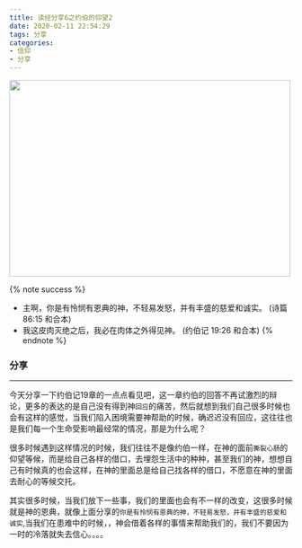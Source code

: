 ```yaml
---
title: 读经分享6之约伯的仰望2
date: 2020-02-11 22:54:29
tags: 分享
categories:
- 信仰
- 分享
---
```

<img src="https://hexo-1257711631.cos.ap-nanjing.myqcloud.com/IMG_0015.JPG" width=500 height=350>


{% note success %}
* 主啊，你是有怜悯有恩典的神，不轻易发怒，并有丰盛的慈爱和诚实。
                        (诗篇 86:15 和合本)
* 我这皮肉灭绝之后，我必在肉体之外得见神。
                        (约伯记 19:26 和合本)
{% endnote %}

### 分享
***

今天分享一下约伯记19章的一点点看见吧，这一章约伯的回答不再试激烈的辩论，更多的表达的是自己没有得到神`回应`的痛苦，然后就想到我们自己很多时候也会有这样的感觉，当我们陷入困境需要神帮助的时候，确迟迟没有回应，这往往也是我们每一个生命受影响最经常的情况，那是为什么呢？

很多时候遇到这样情况的时候，我们往往不是像约伯一样，在神的面前`撕裂心肠`的仰望等候，而是给自己各样的借口，去埋怨生活中的种种，甚至我们的神，想想自己有时候真的也会这样，在神的里面总是给自己找各样的借口，不愿意在神的里面去耐心的等候交托。

其实很多时候，当我们放下一些事，我们的里面也会有不一样的改变，这很多时候就是神的恩典，就像上面分享的`你是有怜悯有恩典的神，不轻易发怒，并有丰盛的慈爱和诚实`,当我们在患难中的时候，，神会借着各样的事情来帮助我们的，我们不要因为一时的冷落就失去信心。。。。
